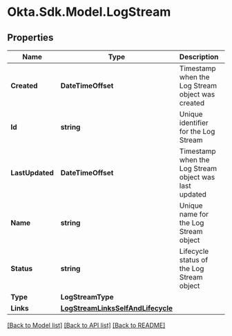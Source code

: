# Okta.Sdk.Model.LogStream

## Properties

Name | Type | Description | Notes
------------ | ------------- | ------------- | -------------
**Created** | **DateTimeOffset** | Timestamp when the Log Stream object was created | [readonly] 
**Id** | **string** | Unique identifier for the Log Stream | [readonly] 
**LastUpdated** | **DateTimeOffset** | Timestamp when the Log Stream object was last updated | [readonly] 
**Name** | **string** | Unique name for the Log Stream object | 
**Status** | **string** | Lifecycle status of the Log Stream object | [readonly] 
**Type** | **LogStreamType** |  | 
**Links** | [**LogStreamLinksSelfAndLifecycle**](LogStreamLinksSelfAndLifecycle.md) |  | 

[[Back to Model list]](../README.md#documentation-for-models) [[Back to API list]](../README.md#documentation-for-api-endpoints) [[Back to README]](../README.md)

